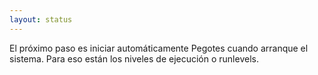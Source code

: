 ```yaml
---
layout: status
---
```

El próximo paso es iniciar automáticamente Pegotes cuando arranque el sistema. Para eso están los niveles de ejecución o runlevels.